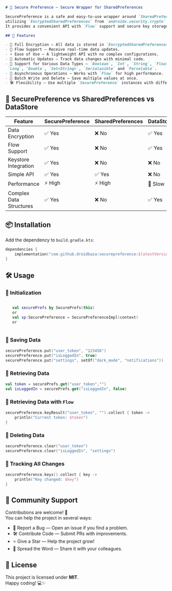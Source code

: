 ```markdown
# 🔐 Secure Preference — Secure Wrapper for SharedPreferences

SecurePreference is a safe and easy-to-use wrapper around `SharedPreferences`,
utilizing `EncryptedSharedPreferences` from `androidx.security.crypto` for data encryption.
It provides a convenient API with `Flow` support and secure key storage using the Android Keystore.

## 🚀 Features

- 🔑 Full Encryption — All data is stored in `EncryptedSharedPreferences`, preventing compromise.
- 📡 Flow Support — Receive real-time data updates.
- ⚡ Ease of Use — A lightweight API with no complex configurations.
- 🔄 Automatic Updates — Track data changes with minimal code.
- 📌 Support for Various Data Types — `Boolean`, `Int`, `String`, `Float`,
 `Long`, `Double`, `Set<String>`, `Serialazible` and `Parcelable`.
- 💨 Asynchronous Operations — Works with `Flow` for high performance.
- 💾 Batch Write and Delete — Save multiple values at once.
- 🛠️ Flexibility — Use multiple `SecurePreference` instances with different keys.
```

## 🔄 SecurePreference vs SharedPreferences vs DataStore

| Feature                     | SecurePreference | SharedPreferences | DataStore |
|-----------------------------|------------------|-------------------|----------|
| Data Encryption         | ✅ Yes           | ❌ No            | ✅ Yes     |
| Flow Support            | ✅ Yes           | ❌ No            | ✅ Yes     |
| Keystore Integration    | ✅ Yes           | ❌ No            | ❌ No     |
| Simple API              | ✅ Yes           | ✅ Yes           | ❌ No     |
| Performance             | ⚡ High           | ⚡ High          | 🐢 Slow   |
| Complex Data Structures | ✅ Yes            | ❌ No            | ✅ Yes     |


## 📦 Installation

Add the dependency to `build.gradle.kts`:

```kotlin
dependencies {
    implementation("com.github.droidbaza:securepreference:$latestVersion")
}
```
## 🛠 Usage

### 🔹 Initialization
```kotlin

   val securePrefs by SecurePrefs(this)
   or
   val sp:SecurePreference = SecurePreferenceImpl(context)
   or
   

```

### 🔹 Saving Data
```kotlin
securePreference.put("user_token", "123456")
securePreference.put("isLoggedIn", true)
securePreference.put("settings", setOf("dark_mode", "notifications"))
```

### 🔹 Retrieving Data
```kotlin
val token = securePrefs.get("user_token","")
val isLoggedIn = securePrefs.get("isLoggedIn", false)
```

### 🔹 Retrieving Data with `Flow`
```kotlin
securePreference.keyResult("user_token", "").collect { token ->
    println("Current token: $token")
}
```

### 🔹 Deleting Data
```kotlin
securePreference.clear("user_token")
securePreference.clear("isLoggedIn", "settings")
```

### 🔹 Tracking All Changes
```kotlin
securePreference.keys().collect { key ->
    println("Key changed: $key")
}
```



## 🤝 Community Support

Contributions are welcome! 🚀  
You can help the project in several ways:

- 📌 Report a Bug — Open an issue if you find a problem.
- 🛠 Contribute Code — Submit PRs with improvements.
- ⭐ Give a Star — Help the project grow!
- 📢 Spread the Word — Share it with your colleagues.

## 📝 License

This project is licensed under **MIT**.  
Happy coding! 💻✨
```
